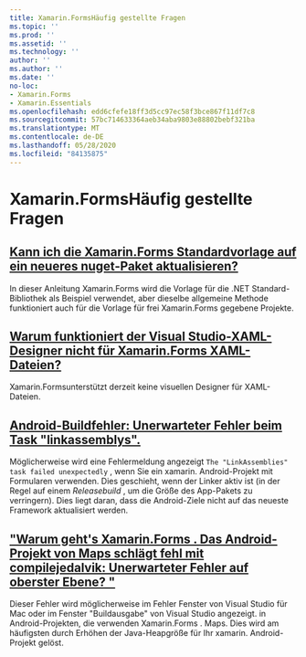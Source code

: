 ```yaml
---
title: Xamarin.FormsHäufig gestellte Fragen
ms.topic: ''
ms.prod: ''
ms.assetid: ''
ms.technology: ''
author: ''
ms.author: ''
ms.date: ''
no-loc:
- Xamarin.Forms
- Xamarin.Essentials
ms.openlocfilehash: edd6cfefe18ff3d5cc97ec58f3bce867f11df7c8
ms.sourcegitcommit: 57bc714633364aeb34aba9803e88802bebf321ba
ms.translationtype: MT
ms.contentlocale: de-DE
ms.lasthandoff: 05/28/2020
ms.locfileid: "84135875"
---
```

# <a name="xamarinforms-frequently-asked-questions"></a>Xamarin.FormsHäufig gestellte Fragen

## <a name="can-i-update-the-xamarinforms-default-template-to-a-newer-nuget-packageupdate-forms-templatemd"></a>[Kann ich die Xamarin.Forms Standardvorlage auf ein neueres nuget-Paket aktualisieren?](update-forms-template.md)
In dieser Anleitung Xamarin.Forms wird die Vorlage für die .NET Standard-Bibliothek als Beispiel verwendet, aber dieselbe allgemeine Methode funktioniert auch für die Vorlage für frei Xamarin.Forms gegebene Projekte.

## <a name="why-doesnt-the-visual-studio-xaml-designer-work-for-xamarinforms-xaml-filesforms-xaml-designermd"></a>[Warum funktioniert der Visual Studio-XAML-Designer nicht für Xamarin.Forms XAML-Dateien?](forms-xaml-designer.md)
Xamarin.Formsunterstützt derzeit keine visuellen Designer für XAML-Dateien.

## <a name="android-build-error-the-linkassemblies-task-failed-unexpectedly"></a>[Android-Buildfehler: Unerwarteter Fehler beim Task "linkassemblys".](android-linkassemblies-error.md)
Möglicherweise wird eine Fehlermeldung angezeigt `The "LinkAssemblies" task failed unexpectedly` , wenn Sie ein xamarin. Android-Projekt mit Formularen verwenden. Dies geschieht, wenn der Linker aktiv ist (in der Regel auf einem *Releasebuild* , um die Größe des App-Pakets zu verringern). Dies liegt daran, dass die Android-Ziele nicht auf das neueste Framework aktualisiert werden. 

## <a name="why-does-my-xamarinformsmaps-android-project-fail-with-compiletodalvik--unexpected-top-level-errormaps-compiletodalvik-errormd"></a>["Warum geht's Xamarin.Forms . Das Android-Projekt von Maps schlägt fehl mit compilejedalvik: Unerwarteter Fehler auf oberster Ebene? "](maps-compiletodalvik-error.md)
Dieser Fehler wird möglicherweise im Fehler Fenster von Visual Studio für Mac oder im Fenster "Buildausgabe" von Visual Studio angezeigt. in Android-Projekten, die verwenden Xamarin.Forms . Maps. Dies wird am häufigsten durch Erhöhen der Java-Heapgröße für Ihr xamarin. Android-Projekt gelöst.
